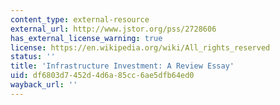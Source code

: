 ```yaml
---
content_type: external-resource
external_url: http://www.jstor.org/pss/2728606
has_external_license_warning: true
license: https://en.wikipedia.org/wiki/All_rights_reserved
status: ''
title: 'Infrastructure Investment: A Review Essay'
uid: df6803d7-452d-4d6a-85cc-6ae5dfb64ed0
wayback_url: ''
---
```

